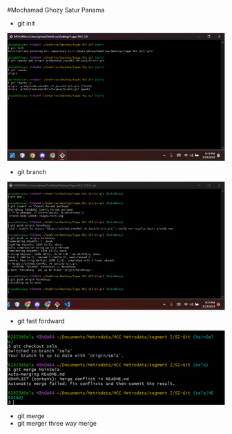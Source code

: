 #Mochamad Ghozy Satur Panama


- git init

![image](Images/init.jpg)

- git branch

![image](Images/branch.jpg)

- git fast fordward

![image](img/fordward.png)


- git merge
- git merger three way merge